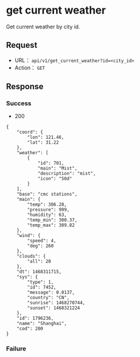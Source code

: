 # get current weather

Get current weather by city id.

## Request


* URL： `api/v1/get_current_weather?id=<city_id>`
* Action： `GET`

	
## Response


### Success

* 200

```
{
    "coord": {
        "lon": 121.46, 
        "lat": 31.22
    }, 
    "weather": [
        {
            "id": 701, 
            "main": "Mist", 
            "description": "mist", 
            "icon": "50d"
        }
    ], 
    "base": "cmc stations", 
    "main": {
        "temp": 306.28, 
        "pressure": 999, 
        "humidity": 63, 
        "temp_min": 300.37, 
        "temp_max": 309.82
    }, 
    "wind": {
        "speed": 4, 
        "deg": 260
    }, 
    "clouds": {
        "all": 20
    }, 
    "dt": 1468311715, 
    "sys": {
        "type": 1, 
        "id": 7452, 
        "message": 0.0137, 
        "country": "CN", 
        "sunrise": 1468270744, 
        "sunset": 1468321224
    }, 
    "id": 1796236, 
    "name": "Shanghai", 
    "cod": 200
}
```

### Failure

